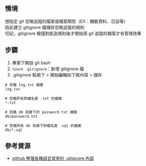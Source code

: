 ## 情境
想指定 git 忽略追蹤的檔案或檔案類型（EX：機敏資料、日誌等）  
因此建立 gitignore 檔儲存忽略追蹤的規則    
切記，gitignore 檔僅對創造規則後才開始用 git 追蹤的檔案才有管理效果  

## 步驟
1. 專案下開啟 git bash
2. `touch .gitignore`：新增 gitignore 檔
3. .gitignore 點兩下 > 開始編輯如下框內容 > 儲存
  ```
  # 忽略 log.txt 檔案
  log.txt

  # 忽略所有附檔名是 .txt 的檔案
  *.txt

  # 忽略 db 目錄下的 password.txt 檔案
  db/password.txt 

  # 忽略所有 db 目錄下附檔名是 .sql 的檔案
  db/*.sql
  ```
  
  ## 參考資源
  * [github 整理各種語言常見的 .gitignore 內容](https://github.com/github/gitignore)
